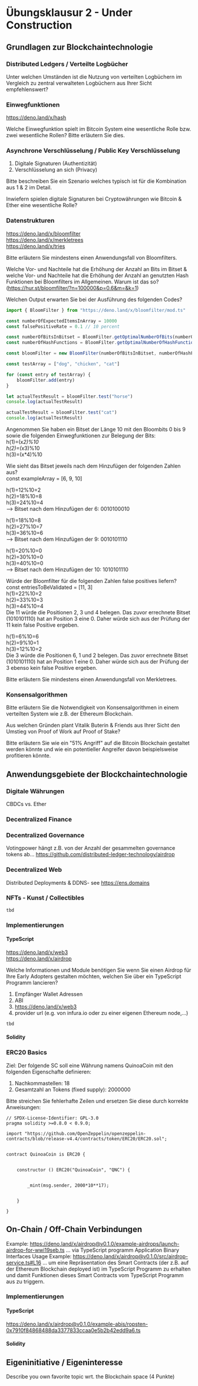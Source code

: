 # Übungsklausur 2 - Under Construction

## Grundlagen zur Blockchaintechnologie

### Distributed Ledgers / Verteilte Logbücher
Unter welchen Umständen ist die Nutzung von verteilten Logbüchern im Vergleich zu zentral verwalteten Logbüchern aus Ihrer Sicht empfehlenswert?

### Einwegfunktionen
https://deno.land/x/hash

Welche Einwegfunktion spielt im Bitcoin System eine wesentliche Rolle bzw. zwei wesentliche Rollen? Bitte erläutern Sie dies.

### Asynchrone Verschlüsselung / Public Key Verschlüsselung 
1. Digitale Signaturen (Authentizität)   
2. Verschlüsselung an sich (Privacy)  

Bitte beschreiben Sie ein Szenario welches typisch ist für die Kombination aus 1 & 2 im Detail.

Inwiefern spielen digitale Signaturen bei Cryptowährungen wie Bitcoin & Ether eine wesentliche Rolle?  

### Datenstrukturen 
https://deno.land/x/bloomfilter  
https://deno.land/x/merkletrees  
https://deno.land/x/tries   

Bitte erläutern Sie mindestens einen Anwendungsfall von Bloomfilters.    

Welche Vor- und Nachteile hat die Erhöhung der Anzahl an Bits im Bitset & welche Vor- und Nachteile hat die Erhöhung der Anzahl an genutzten Hash Funktionen bei Bloomfilters im Allgemeinen. Warum ist das so?  
(https://hur.st/bloomfilter/?n=100000&p=0.6&m=&k=1)

Welchen Output erwarten Sie bei der Ausführung des folgenden Codes?

```ts
import { BloomFilter } from "https://deno.land/x/bloomfilter/mod.ts"

const numberOfExpectedItemsInArray = 10000
const falsePositiveRate = 0.1 // 10 percent

const numberOfBitsInBitset = BloomFilter.getOptimalNumberOfBits(numberOfExpectedItemsInArray, falsePositiveRate)
const numberOfHashFunctions = BloomFilter.getOptimalNumberOfHashFunctions(numberOfBitsInBitset, numberOfExpectedItemsInArray))

const bloomFilter = new BloomFilter(numberOfBitsInBitset, numberOfHashFunctions)

const testArray = ["dog", "chicken", "cat"]

for (const entry of testArray) {
    bloomFilter.add(entry)
}

let actualTestResult = bloomFilter.test("horse")
console.log(actualTestResult) 

actualTestResult = bloomFilter.test("cat")
console.log(actualTestResult)
```

Angenommen Sie haben ein Bitset der Länge 10 mit den Bloombits 0 bis 9 sowie die folgenden Einwegfunktionen zur Belegung der Bits:  
h(1)=(x*2)%10  
h(2)=(x*3)%10  
h(3)=(x*4)%10  

Wie sieht das Bitset jeweils nach dem Hinzufügen der folgenden Zahlen aus?  
const exampleArray = [6, 9, 10]

h(1)=12%10=2  
h(2)=18%10=8  
h(3)=24%10=4  
--> Bitset nach dem Hinzufügen der 6: 0010100010  

h(1)=18%10=8  
h(2)=27%10=7  
h(3)=36%10=6  
--> Bitset nach dem Hinzufügen der 9: 0010101110  

h(1)=20%10=0  
h(2)=30%10=0  
h(3)=40%10=0  
--> Bitset nach dem Hinzufügen der 10: 1010101110  

Würde der Bloomfilter für die folgenden Zahlen false positives liefern?  
const entriesToBeValidated = [11, 3]  
h(1)=22%10=2  
h(2)=33%10=3  
h(3)=44%10=4  
Die 11 würde die Positionen 2, 3 und 4 belegen. Das zuvor errechnete Bitset (1010101110) hat an Position 3 eine 0. Daher würde sich aus der Prüfung der 11 kein false Positive ergeben.  

h(1)=6%10=6  
h(2)=9%10=1  
h(3)=12%10=2  
Die 3 würde die Positionen 6, 1 und 2 belegen. Das zuvor errechnete Bitset (1010101110) hat an Position 1 eine 0. Daher würde sich aus der Prüfung der 3 ebenso kein false Positive ergeben.  




Bitte erläutern Sie mindestens einen Anwendungsfall von Merkletrees. 



### Konsensalgorithmen 

Bitte erläutern Sie die Notwendigkeit von Konsensalgorithmen in einem verteilten System wie z.B. der Ethereum Blockchain.  

Aus welchen Gründen plant Vitalik Buterin & Friends aus Ihrer Sicht den Umstieg von Proof of Work auf Proof of Stake?

Bitte erläutern Sie wie ein "51% Angriff" auf die Bitcoin Blockchain gestaltet werden könnte und wie ein potentieller Angreifer davon beispielsweise profitieren könnte.


## Anwendungsgebiete der Blockchaintechnologie
### Digitale Währungen 
CBDCs vs. Ether

### Decentralized Finance

### Decentralized Governance 
Votingpower hängt z.B. von der Anzahl der gesammelten governance tokens ab... 
https://github.com/distributed-ledger-technology/airdrop

### Decentralized Web
Distributed Deployments & DDNS- see https://ens.domains  

### NFTs - Kunst / Collectibles
```sol
tbd
```

### Implementierungen 
#### TypeScript
https://deno.land/x/web3  
https://deno.land/x/airdrop  

Welche Informationen und Module benötigen Sie wenn Sie einen Airdrop für Ihre Early Adopters gestalten möchten, welchen Sie über ein TypeScript Programm lancieren?

1. Empfänger Wallet Adressen
2. ABI
3. https://deno.land/x/web3
4. provider url (e.g. von infura.io oder zu einer eigenen Ethereum node,...)


```ts
tbd
``` 

#### Solidity
### ERC20 Basics
Ziel: Der folgende SC soll eine Währung namens QuinoaCoin mit den folgenden Eigenschafte definieren:  
1. Nachkommastellen: 18
2. Gesamtzahl an Tokens (fixed supply): 2000000

Bitte streichen Sie fehlerhafte Zeilen und ersetzen Sie diese durch korrekte Anweisungen:   

```sol
// SPDX-License-Identifier: GPL-3.0
pragma solidity >=0.8.0 < 0.9.0;

import "https://github.com/OpenZeppelin/openzeppelin-contracts/blob/release-v4.4/contracts/token/ERC20/ERC20.sol";


contract QuinoaCoin is ERC20 { 


    constructor () ERC20("QuinoaCoin", "QNC") { 
    
        
        _mint(msg.sender, 2000*10**17);
    
    
    }
    
}
```


## On-Chain / Off-Chain Verbindungen
Example: https://deno.land/x/airdrop@v0.1.0/example-airdrops/launch-airdrop-for-wwi19seb.ts ... via TypeScript programm
Application Binary Interfaces Usage Example: https://deno.land/x/airdrop@v0.1.0/src/airdrop-service.ts#L16 ... um eine Repräsentation des Smart Contracts (der z.B. auf der Ethereum Blockchain deployed ist) im TypeScript Programm zu erhalten und damit Funktionen dieses Smart Contracts vom TypeScript Programm aus zu triggern.


### Implementierungen
#### TypeScript
https://deno.land/x/airdrop@v0.1.0/example-abis/ropsten-0x7910f84868488da3377833ccaa0e5b2b42edd9a6.ts


#### Solidity


## Eigeninitiative / Eigeninteresse
Describe you own favorite topic wrt. the Blockchain space (4 Punkte)    









